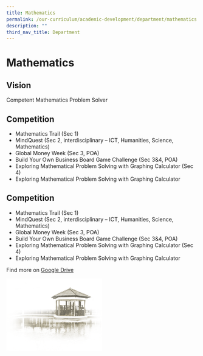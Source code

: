 ```yaml
---
title: Mathematics
permalink: /our-curriculum/academic-development/department/mathematics
description: ""
third_nav_title: Department
---
```

# **Mathematics**


## Vision

Competent Mathematics Problem Solver

## Competition

*   Mathematics Trail (Sec 1)
*   MindQuest (Sec 2, interdisciplinary – ICT, Humanities, Science, Mathematics)
*   Global Money Week (Sec 3, POA)
*   Build Your Own Business Board Game Challenge (Sec 3&4, POA)
*   Exploring Mathematical Problem Solving with Graphing Calculator (Sec 4)
*   Exploring Mathematical Problem Solving with Graphing Calculator

## Competition

*   Mathematics Trail (Sec 1)
*   MindQuest (Sec 2, interdisciplinary – ICT, Humanities, Science, Mathematics)
*   Global Money Week (Sec 3, POA)
*   Build Your Own Business Board Game Challenge (Sec 3&4, POA)
*   Exploring Mathematical Problem Solving with Graphing Calculator (Sec 4)
*   Exploring Mathematical Problem Solving with Graphing Calculator

Find more on [Google Drive](https://drive.google.com/drive/folders/1TSyz_LY1fTFEr9u595jc_UPCw6aHNNiJ) 

<img src="/images/pavilion.png" 
     style="width:50%">